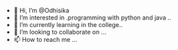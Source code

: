 - 👋 Hi, I’m @Odhisika
- 👀 I’m interested in .programming with  python and java ..
- 🌱 I’m currently learning in the college..
- 💞️ I’m looking to collaborate on ...
- 📫 How to reach me ...

<!---
Odhisika/Odhisika is a ✨ special ✨ repository because its `README.md` (this file) appears on your GitHub profile.
You can click the Preview link to take a look at your changes.
--->
